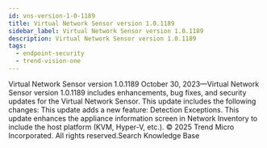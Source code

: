 ```yaml
---
id: vns-version-1-0-1189
title: Virtual Network Sensor version 1.0.1189
sidebar_label: Virtual Network Sensor version 1.0.1189
description: Virtual Network Sensor version 1.0.1189
tags:
  - endpoint-security
  - trend-vision-one
---
```


 Virtual Network Sensor version 1.0.1189 October 30, 2023—Virtual Network Sensor version 1.0.1189 includes enhancements, bug fixes, and security updates for the Virtual Network Sensor. This update includes the following changes: This update adds a new feature: Detection Exceptions. This update enhances the appliance information screen in Network Inventory to include the host platform (KVM, Hyper-V, etc.). © 2025 Trend Micro Incorporated. All rights reserved.Search Knowledge Base